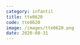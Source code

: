```yaml
---
category: infantil
title: tte0620
code: tte0620
image: /images/tte0620.png
date: 2020-08-31
---
```

